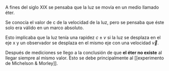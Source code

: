 
A fines del siglo XIX se pensaba que la luz se movía en un medio llamado éter. 

Se conocía el valor de c de la velocidad de la luz, pero se pensaba que éste solo era válido en un marco absoluto. 

Esto implicaba que la luz tenía una rapidez $c \pm v$ si la luz se desplaza en el eje x y un observador se desplaza en el mismo eje con una velocidad $\vec{v}$. 

Después de mediciones se llego a la conclusión de que **el éter no existe** al llegar siempre al mismo valor. Esto se debe principalmente al [[experimento de Michelson & Morley]]. 